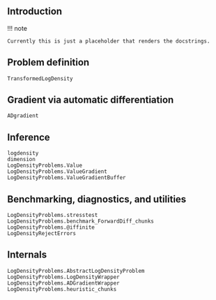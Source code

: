 ## Introduction

!!! note

    Currently this is just a placeholder that renders the docstrings.

## Problem definition

```@docs
TransformedLogDensity
```

## Gradient via automatic differentiation

```@docs
ADgradient
```

## Inference

```@docs
logdensity
dimension
LogDensityProblems.Value
LogDensityProblems.ValueGradient
LogDensityProblems.ValueGradientBuffer
```

## Benchmarking, diagnostics, and utilities

```@docs
LogDensityProblems.stresstest
LogDensityProblems.benchmark_ForwardDiff_chunks
LogDensityProblems.@iffinite
LogDensityRejectErrors
```

## Internals

```@docs
LogDensityProblems.AbstractLogDensityProblem
LogDensityProblems.LogDensityWrapper
LogDensityProblems.ADGradientWrapper
LogDensityProblems.heuristic_chunks
```
